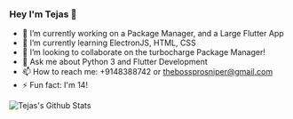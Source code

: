 ### Hey I'm Tejas 👋

- 🔭 I’m currently working on a Package Manager, and a Large Flutter App
- 🌱 I’m currently learning ElectronJS, HTML, CSS
- 👯 I’m looking to collaborate on the turbocharge Package Manager!
- 💬 Ask me about Python 3 and Flutter Development
- 📫 How to reach me: +9148388742 or thebossprosniper@gmail.com
- ⚡ Fun fact: I'm 14!

![Tejas's Github Stats](https://github-readme-stats.vercel.app/api?username=TheBossProSniper&show_icons=true&hide=[%22issues%22])
